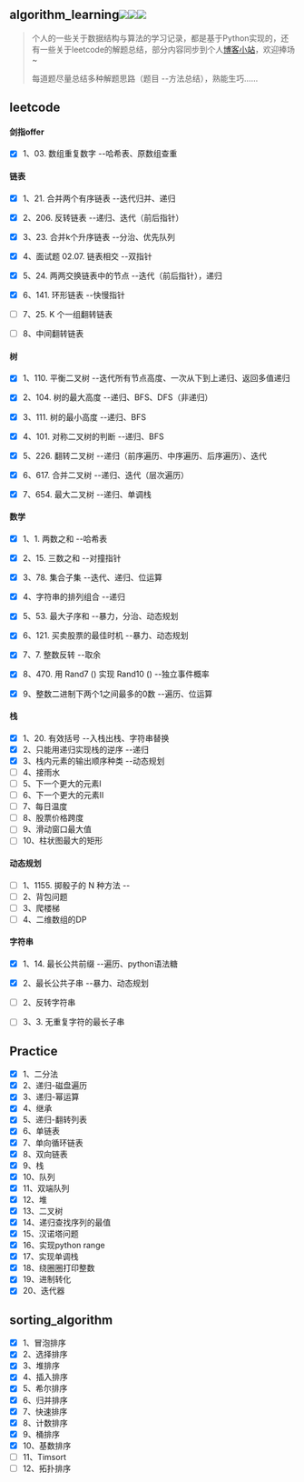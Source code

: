 ## algorithm_learning![](https://img.shields.io/badge/Python-3.8-green)![](https://img.shields.io/badge/leetcode-yellow)![](https://img.shields.io/badge/剑指offer-red)

> 个人的一些关于数据结构与算法的学习记录，都是基于Python实现的，还有一些关于leetcode的解题总结，部分内容同步到个人[博客小站](https://dllyy.xyz/)，欢迎捧场~
>
> 每道题尽量总结多种解题思路（题目 --方法总结），熟能生巧……

## leetcode

#### 剑指offer

- [x] 1、03. 数组重复数字	                         --哈希表、原数组查重

#### 链表

- [x] 1、21. 合并两个有序链表	                   --迭代归并、递归
- [x] 2、206. 反转链表                                  --递归、迭代（前后指针）
- [x] 3、23. 合并k个升序链表                        --分治、优先队列
- [x] 4、面试题 02.07. 链表相交                    --双指针
- [x] 5、24. 两两交换链表中的节点                --迭代（前后指针），递归
- [x] 6、141. 环形链表                                  --快慢指针
- [ ] 7、25. K 个一组翻转链表
- [ ] 8、中间翻转链表


#### 树

- [x] 1、110. 平衡二叉树                              --迭代所有节点高度、一次从下到上递归、返回多值递归
- [x] 2、104. 树的最大高度                           --递归、BFS、DFS（非递归）
- [x] 3、111. 树的最小高度                           --递归、BFS
- [x] 4、101. 对称二叉树的判断                    --递归、BFS
- [x] 5、226. 翻转二叉树                              --递归（前序遍历、中序遍历、后序遍历）、迭代
- [x] 6、617. 合并二叉树                              --递归、迭代（层次遍历）
- [x] 7、654. 最大二叉树                              --递归、单调栈


#### 数学

- [x] 1、1. 两数之和                                     --哈希表
- [x] 2、15. 三数之和                                   --对撞指针
- [x] 3、78. 集合子集                                   --迭代、递归、位运算
- [x] 4、字符串的排列组合                           --递归
- [x] 5、53. 最大子序和                                --暴力，分治、动态规划
- [x] 6、121. 买卖股票的最佳时机                 --暴力、动态规划
- [x] 7、7. 整数反转                                      --取余
- [x] 8、470. 用 Rand7 () 实现 Rand10 ()      --独立事件概率
- [x] 9、整数二进制下两个1之间最多的0数    --遍历、位运算


#### 栈

- [x] 1、20. 有效括号                                   --入栈出栈、字符串替换
- [x] 2、只能用递归实现栈的逆序                  --递归
- [x] 3、栈内元素的输出顺序种类                  --动态规划
- [ ] 4、接雨水
- [ ] 5、下一个更大的元素Ⅰ
- [ ] 6、下一个更大的元素Ⅱ
- [ ] 7、每日温度
- [ ] 8、股票价格跨度
- [ ] 9、滑动窗口最大值
- [ ] 10、柱状图最大的矩形

#### 动态规划

- [ ] 1、1155. 掷骰子的 N 种方法                   --
- [ ] 2、背包问题
- [ ] 3、爬楼梯
- [ ] 4、二维数组的DP

#### 字符串

- [x] 1、14. 最长公共前缀                                --遍历、python语法糖
- [x] 2、最长公共子串                                      --暴力、动态规划
- [ ] 2、反转字符串
- [ ] 3、3. 无重复字符的最长子串


## Practice

- [x] 1、二分法
- [x] 2、递归-磁盘遍历
- [x] 3、递归-幂运算
- [x] 4、继承
- [x] 5、递归-翻转列表
- [x] 6、单链表
- [x] 7、单向循环链表
- [x] 8、双向链表
- [x] 9、栈
- [x] 10、队列
- [x] 11、双端队列
- [x] 12、堆
- [x] 13、二叉树
- [x] 14、递归查找序列的最值
- [x] 15、汉诺塔问题
- [x] 16、实现python range
- [x] 17、实现单调栈
- [x] 18、绕圈圈打印整数
- [x] 19、进制转化
- [x] 20、迭代器

## sorting_algorithm

- [x] 1、冒泡排序
- [x] 2、选择排序
- [x] 3、堆排序
- [x] 4、插入排序
- [x] 5、希尔排序
- [x] 6、归并排序
- [x] 7、快速排序
- [x] 8、计数排序
- [x] 9、桶排序
- [x] 10、基数排序
- [ ] 11、Timsort
- [ ] 12、拓扑排序